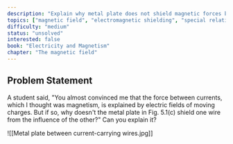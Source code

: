 ```yaml
---
description: "Explain why metal plate does not shield magnetic forces between currents"
topics: ["magnetic field", "electromagnetic shielding", "special relativity"]
difficulty: "medium"
status: "unsolved"
interested: false
book: "Electricity and Magnetism"
chapter: "The magnetic field"
---
```


## Problem Statement
A student said, "You almost convinced me that the force between currents, which I thought was magnetism, is explained by electric fields of moving charges. But if so, why doesn't the metal plate in Fig. 5.1(c) shield one wire from the influence of the other?" Can you explain it?

![[Metal plate between current-carrying wires.jpg]]
